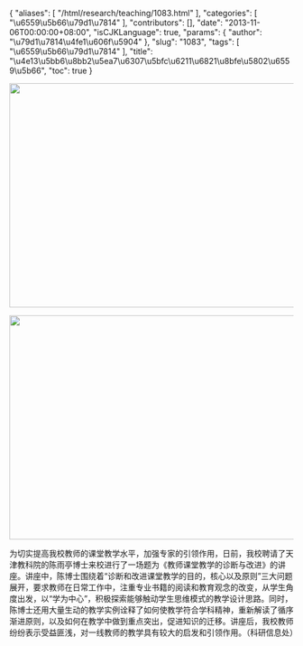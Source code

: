 {
    "aliases": [
        "/html/research/teaching/1083.html"
    ],
    "categories": [
        "\u6559\u5b66\u79d1\u7814"
    ],
    "contributors": [],
    "date": "2013-11-06T00:00:00+08:00",
    "isCJKLanguage": true,
    "params": {
        "author": "\u79d1\u7814\u4fe1\u606f\u5904"
    },
    "slug": "1083",
    "tags": [
        "\u6559\u5b66\u79d1\u7814"
    ],
    "title": "\u4e13\u5bb6\u8bb2\u5ea7\u6307\u5bfc\u6211\u6821\u8bfe\u5802\u6559\u5b66",
    "toc": true
}


<img
    src="https://cdn.tfls.online/mirror/full/2332cde962ed04d318c17cd3d951064c9cdf0d45.jpg"
    style="display:block;margin-left:auto;margin-right:auto;"
    decoding="async"
    fetchpriority="auto"
    loading="lazy"
    height="397"
    width="600"
/>





<img
    src="https://cdn.tfls.online/mirror/full/4e3078410bbfabacafe3696c6b63e209dd4d566e.jpg"
    style="display:block;margin-left:auto;margin-right:auto;"
    decoding="async"
    fetchpriority="auto"
    loading="lazy"
    height="397"
    width="600"
/>




  





为切实提高我校教师的课堂教学水平，加强专家的引领作用，日前，我校聘请了天津教科院的陈雨亭博士来校进行了一场题为《教师课堂教学的诊断与改进》的讲座。讲座中，陈博士围绕着“诊断和改进课堂教学的目的，核心以及原则”三大问题展开，要求教师在日常工作中，注重专业书籍的阅读和教育观念的改变，从学生角度出发，以“学为中心”，积极探索能够触动学生思维模式的教学设计思路。同时，陈博士还用大量生动的教学实例诠释了如何使教学符合学科精神，重新解读了循序渐进原则，以及如何在教学中做到重点突出，促进知识的迁移。讲座后，我校教师纷纷表示受益匪浅，对一线教师的教学具有较大的启发和引领作用。（科研信息处）




  



